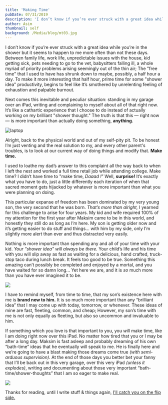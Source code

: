 ```yaml
---
title: 'Making Time'
pubDate: 07/31/2019
description: 'I don’t know if you’re ever struck with a great idea while you’re in the shower but it seems to happen to me more often than not these days. Between family life, work life, unpredictable issues with the house, kid getting sick, pets needing to go to the vet, babysitters falling ill, a whole myriad of priority problems arising seemingly out of the thin air; The free time that I used to have has shrunk down to maybe, possibly, a half hour a day.'
author: Asim
thumbnail: self
background: /Media/blog/mt03.jpg
---
```


I don’t know if you’re ever struck with a great idea while you’re in the shower but it seems to happen to me more often than not these days. Between family life, work life, unpredictable issues with the house, kid getting sick, pets needing to go to the vet, babysitters falling ill, a whole myriad of priority problems arising seemingly out of the thin air; The "free time" that I used to have has shrunk down to maybe, possibly, a half hour a day. To make it more interesting that half hour, prime time for some "shower idea" productivity, begins to feel like It’s smothered by unrelenting feeling of exhaustion and palpable burnout. 

Next comes this inevitable and peculiar situation: standing in my garage over an iPad, writing and complaining to myself about all of that right now. It’s like a cathartic experience that I choose to do instead of actually working on my brilliant "shower thought." The truth is that this — right now — is more important than actually doing something, **anything**.

![laptop](/Media/blog/mt03.jpg)

Alright, back to the physical world and out of my self-pity pit. To be honest I’m just venting and the real solution to my, and every other parent's troubles, is to look at our current way of doing things and modify that. **Make time.**

I used to loathe my dad’s answer to this complaint all the way back to when I left the nest and worked a full time retail job while attending college. Make time? I didn’t have time to "make time, *Daaad !*” Well, **surprise!** It’s exactly what you have to do, just a little differently each iteration of when that sacred moment gets hijacked by whatever is more important than what you were planning on doing.

This particular expanse of freedom has been dominated by my very young son, the very second that he was born. *That’s more than alright,* I yearned for this challenge to arise for four years. My kid and wife required 100% of my attention for the first year after Maksim came to be in this world, and honestly they still do as long as I’m here. My son is getting older now and it’s getting easier to do stuff and things... with him by my side, only I’m slightly more alert than ever and thus distracted very easily. 

Nothing is more important than spending any and all of your time with your kid. *Your “shower idea" will always be there.* Your child’s life and his time with you will slip away as fast as waiting for a delicious, hand crafted, truck-stop taco during lunch break. It feels too good to be true. Something this amazing can’t possibly be completed and enjoyed by a mortal, and you have waited for so damn long... Yet here we are, and it is *so* much more than you have ever imagined it to be.

![](/Media/blog/mt02.jpg)

I have to remind myself, from time to time, that my son’s existence here with me is **brand new to him.** It is so much more important than any “brilliant idea” that I may come up with today, tomorrow, or whenever. These ideas of mine are fast, fleeting, common, and cheap; However, my son’s time with me is not only equally as fleeting, but also so uncommon and invaluable to him.

If something which you love is that important to you, you *will* make time, like I am doing right now over this iPad. No matter how tired that you or I may be after a long day. Maksim is fast asleep and probably dreaming of his own “bath-time” ideas that he eventually will speak to me. He is finally here and we’re going to have a blast making those dreams come true *(with semi-arduous supervision).* At the end of those days you better bet your fanny that I’ll be back out in this very garage, over this very iPad *(unless it explodes)*, writing and documenting about those very important “bath-time/shower-thoughts” that I am so eager to make real. 

![](/Media/blog/mt01.jpg)

Thanks for reading, until I write stuff &amp; things again, <a href="/user/pages/02.blog/32.making-time/catch-you-on-the-flip-side.gif" target="_blank">I'll catch you on the flip side.</a>